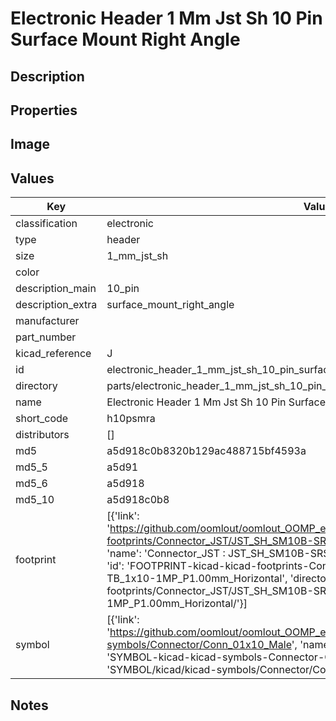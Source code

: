 # Electronic Header 1 Mm Jst Sh 10 Pin Surface Mount Right Angle

## Description

## Properties


## Image


## Values

| Key | Value |
| --- | --- |
| classification | electronic |
| type | header |
| size | 1_mm_jst_sh |
| color |  |
| description_main | 10_pin |
| description_extra | surface_mount_right_angle |
| manufacturer |  |
| part_number |  |
| kicad_reference | J |
| id | electronic_header_1_mm_jst_sh_10_pin_surface_mount_right_angle |
| directory | parts/electronic_header_1_mm_jst_sh_10_pin_surface_mount_right_angle |
| name | Electronic Header 1 Mm Jst Sh 10 Pin Surface Mount Right Angle |
| short_code | h10psmra |
| distributors | [] |
| md5 | a5d918c0b8320b129ac488715bf4593a |
| md5_5 | a5d91 |
| md5_6 | a5d918 |
| md5_10 | a5d918c0b8 |
| footprint | [{'link': 'https://github.com/oomlout/oomlout_OOMP_eda_V2/tree/main/FOOTPRINT/kicad/kicad-footprints/Connector_JST/JST_SH_SM10B-SRSS-TB_1x10-1MP_P1.00mm_Horizontal', 'name': 'Connector_JST : JST_SH_SM10B-SRSS-TB_1x10-1MP_P1.00mm_Horizontal', 'id': 'FOOTPRINT-kicad-kicad-footprints-Connector_JST-JST_SH_SM10B-SRSS-TB_1x10-1MP_P1.00mm_Horizontal', 'directory': 'FOOTPRINT/kicad/kicad-footprints/Connector_JST/JST_SH_SM10B-SRSS-TB_1x10-1MP_P1.00mm_Horizontal/'}] |
| symbol | [{'link': 'https://github.com/oomlout/oomlout_OOMP_eda_V2/tree/main/SYMBOL/kicad/kicad-symbols/Connector/Conn_01x10_Male', 'name': 'Connector : Conn_01x10_Male', 'id': 'SYMBOL-kicad-kicad-symbols-Connector-Conn_01x10_Male', 'directory': 'SYMBOL/kicad/kicad-symbols/Connector/Conn_01x10_Male/'}] |

## Notes

